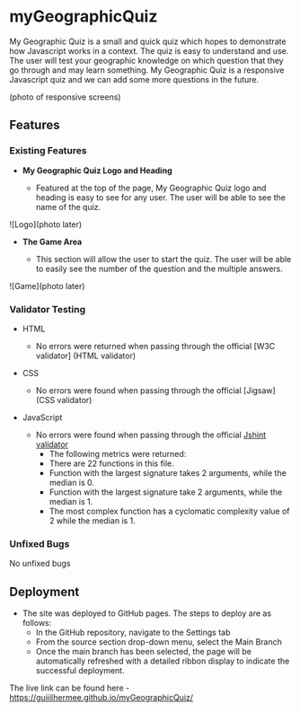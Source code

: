 # myGeographicQuiz

My Geographic Quiz is a small and quick quiz which hopes to demonstrate how Javascript works in a context. The quiz is easy to understand and use. The user 
will test your geographic knowledge on which question that they go through and may learn something. My Geographic Quiz is a responsive Javascript quiz and we
can add some more questions in the future.

(photo of responsive screens)

## Features 

### Existing Features

- __My Geographic Quiz Logo and Heading__

  - Featured at the top of the page, My Geographic Quiz logo and heading is easy to see for any user. The user will be able to see the name of the quiz.

![Logo](photo later)

- __The Game Area__

  - This section will allow the user to start the quiz. The user will be able to easily see the number of the question and the multiple answers.

![Game](photo later)



### Validator Testing 

- HTML

    - No errors were returned when passing through the official [W3C validator] (HTML validator)

- CSS

    - No errors were found when passing through the official [Jigsaw] (CSS validator)

- JavaScript

    - No errors were found when passing through the official [Jshint validator](https://jshint.com/)
      - The following metrics were returned: 
      - There are 22 functions in this file.
      - Function with the largest signature takes 2 arguments, while the median is 0.
      - Function with the largest signature take 2 arguments, while the median is 1.
      - The most complex function has a cyclomatic complexity value of 2 while the median is 1.     


### Unfixed Bugs

No unfixed bugs

## Deployment

- The site was deployed to GitHub pages. The steps to deploy are as follows: 
  - In the GitHub repository, navigate to the Settings tab 
  - From the source section drop-down menu, select the Main Branch
  - Once the main branch has been selected, the page will be automatically refreshed with a detailed ribbon display to indicate the successful deployment. 

The live link can be found here - https://guiiilhermee.github.io/myGeographicQuiz/